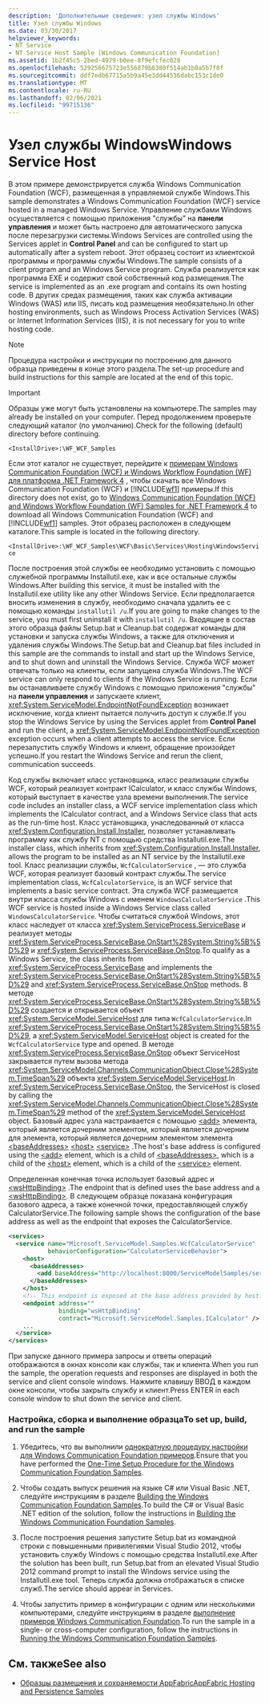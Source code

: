 ```yaml
---
description: 'Дополнительные сведения: узел службы Windows'
title: Узел службы Windows
ms.date: 03/30/2017
helpviewer_keywords:
- NT Service
- NT Service Host Sample [Windows Communication Foundation]
ms.assetid: 1b2f45c5-2bed-4979-b0ee-8f9efcfec028
ms.openlocfilehash: 529256675723e556879b8380f514ab1b0a5b7f8f
ms.sourcegitcommit: ddf7edb67715a5b9a45e3dd44536dabc153c1de0
ms.translationtype: MT
ms.contentlocale: ru-RU
ms.lasthandoff: 02/06/2021
ms.locfileid: "99715136"
---
```

# <a name="windows-service-host"></a><span data-ttu-id="1a2ba-103">Узел службы Windows</span><span class="sxs-lookup"><span data-stu-id="1a2ba-103">Windows Service Host</span></span>

<span data-ttu-id="1a2ba-104">В этом примере демонстрируется служба Windows Communication Foundation (WCF), размещенная в управляемой службе Windows.</span><span class="sxs-lookup"><span data-stu-id="1a2ba-104">This sample demonstrates a Windows Communication Foundation (WCF) service hosted in a managed Windows Service.</span></span> <span data-ttu-id="1a2ba-105">Управление службами Windows осуществляется с помощью приложения "службы" на **панели управления** и может быть настроено для автоматического запуска после перезагрузки системы.</span><span class="sxs-lookup"><span data-stu-id="1a2ba-105">Windows Services are controlled using the Services applet in **Control Panel** and can be configured to start up automatically after a system reboot.</span></span> <span data-ttu-id="1a2ba-106">Этот образец состоит из клиентской программы и программы службы Windows.</span><span class="sxs-lookup"><span data-stu-id="1a2ba-106">The sample consists of a client program and an Windows Service program.</span></span> <span data-ttu-id="1a2ba-107">Служба реализуется как программа EXE и содержит свой собственный код размещения.</span><span class="sxs-lookup"><span data-stu-id="1a2ba-107">The service is implemented as an .exe program and contains its own hosting code.</span></span> <span data-ttu-id="1a2ba-108">В других средах размещения, таких как служба активации Windows (WAS) или IIS, писать код размещения необязательно.</span><span class="sxs-lookup"><span data-stu-id="1a2ba-108">In other hosting environments, such as Windows Process Activation Services (WAS) or Internet Information Services (IIS), it is not necessary for you to write hosting code.</span></span>

> [!NOTE]
> <span data-ttu-id="1a2ba-109">Процедура настройки и инструкции по построению для данного образца приведены в конце этого раздела.</span><span class="sxs-lookup"><span data-stu-id="1a2ba-109">The set-up procedure and build instructions for this sample are located at the end of this topic.</span></span>

> [!IMPORTANT]
> <span data-ttu-id="1a2ba-110">Образцы уже могут быть установлены на компьютере.</span><span class="sxs-lookup"><span data-stu-id="1a2ba-110">The samples may already be installed on your computer.</span></span> <span data-ttu-id="1a2ba-111">Перед продолжением проверьте следующий каталог (по умолчанию).</span><span class="sxs-lookup"><span data-stu-id="1a2ba-111">Check for the following (default) directory before continuing.</span></span>  
>
> `<InstallDrive>:\WF_WCF_Samples`  
>
> <span data-ttu-id="1a2ba-112">Если этот каталог не существует, перейдите к [примерам Windows Communication Foundation (WCF) и Windows Workflow Foundation (WF) для платформа .NET Framework 4](https://www.microsoft.com/download/details.aspx?id=21459) , чтобы скачать все Windows Communication Foundation (WCF) и [!INCLUDE[wf1](../../../../includes/wf1-md.md)] примеры.</span><span class="sxs-lookup"><span data-stu-id="1a2ba-112">If this directory does not exist, go to [Windows Communication Foundation (WCF) and Windows Workflow Foundation (WF) Samples for .NET Framework 4](https://www.microsoft.com/download/details.aspx?id=21459) to download all Windows Communication Foundation (WCF) and [!INCLUDE[wf1](../../../../includes/wf1-md.md)] samples.</span></span> <span data-ttu-id="1a2ba-113">Этот образец расположен в следующем каталоге.</span><span class="sxs-lookup"><span data-stu-id="1a2ba-113">This sample is located in the following directory.</span></span>  
>
> `<InstallDrive>:\WF_WCF_Samples\WCF\Basic\Services\Hosting\WindowsService`  
  
 <span data-ttu-id="1a2ba-114">После построения этой службы ее необходимо установить с помощью служебной программы Installutil.exe, как и все остальные службы Windows.</span><span class="sxs-lookup"><span data-stu-id="1a2ba-114">After building this service, it must be installed with the Installutil.exe utility like any other Windows Service.</span></span> <span data-ttu-id="1a2ba-115">Если предполагается вносить изменения в службу, необходимо сначала удалить ее с помощью команды `installutil /u`.</span><span class="sxs-lookup"><span data-stu-id="1a2ba-115">If you are going to make changes to the service, you must first uninstall it with `installutil /u`.</span></span> <span data-ttu-id="1a2ba-116">Входящие в состав этого образца файлы Setup.bat и Cleanup.bat содержат команды для установки и запуска службы Windows, а также для отключения и удаления службы Windows.</span><span class="sxs-lookup"><span data-stu-id="1a2ba-116">The Setup.bat and Cleanup.bat files included in this sample are the commands to install and start up the Windows Service, and to shut down and uninstall the Windows Service.</span></span> <span data-ttu-id="1a2ba-117">Служба WCF может отвечать только на клиенты, если запущена служба Windows.</span><span class="sxs-lookup"><span data-stu-id="1a2ba-117">The WCF service can only respond to clients if the Windows Service is running.</span></span> <span data-ttu-id="1a2ba-118">Если вы останавливаете службу Windows с помощью приложения "службы" на **панели управления** и запускаете клиент, <xref:System.ServiceModel.EndpointNotFoundException> возникает исключение, когда клиент пытается получить доступ к службе.</span><span class="sxs-lookup"><span data-stu-id="1a2ba-118">If you stop the Windows Service by using the Services applet from **Control Panel** and run the client, a <xref:System.ServiceModel.EndpointNotFoundException> exception occurs when a client attempts to access the service.</span></span> <span data-ttu-id="1a2ba-119">Если перезапустить службу Windows и клиент, обращение произойдет успешно.</span><span class="sxs-lookup"><span data-stu-id="1a2ba-119">If you restart the Windows Service and rerun the client, communication succeeds.</span></span>  
  
 <span data-ttu-id="1a2ba-120">Код службы включает класс установщика, класс реализации службы WCF, который реализует контракт ICalculator, и класс службы Windows, который выступает в качестве узла времени выполнения.</span><span class="sxs-lookup"><span data-stu-id="1a2ba-120">The service code includes an installer class, a WCF service implementation class which implements the ICalculator contract, and a Windows Service class that acts as the run-time host.</span></span> <span data-ttu-id="1a2ba-121">Класс установщика, унаследованный от класса <xref:System.Configuration.Install.Installer>, позволяет устанавливать программу как службу NT с помощью средства Installutil.exe.</span><span class="sxs-lookup"><span data-stu-id="1a2ba-121">The installer class, which inherits from <xref:System.Configuration.Install.Installer>, allows the program to be installed as an NT service by the Installutil.exe tool.</span></span> <span data-ttu-id="1a2ba-122">Класс реализации службы, `WcfCalculatorService` , — это служба WCF, которая реализует базовый контракт службы.</span><span class="sxs-lookup"><span data-stu-id="1a2ba-122">The service implementation class, `WcfCalculatorService`, is an WCF service that implements a basic service contract.</span></span> <span data-ttu-id="1a2ba-123">Эта служба WCF размещается внутри класса службы Windows с именем `WindowsCalculatorService` .</span><span class="sxs-lookup"><span data-stu-id="1a2ba-123">This WCF service is hosted inside a Windows Service class called `WindowsCalculatorService`.</span></span> <span data-ttu-id="1a2ba-124">Чтобы считаться службой Windows, этот класс наследует от класса <xref:System.ServiceProcess.ServiceBase> и реализует методы <xref:System.ServiceProcess.ServiceBase.OnStart%28System.String%5B%5D%29> и <xref:System.ServiceProcess.ServiceBase.OnStop>.</span><span class="sxs-lookup"><span data-stu-id="1a2ba-124">To qualify as a Windows Service, the class inherits from <xref:System.ServiceProcess.ServiceBase> and implements the <xref:System.ServiceProcess.ServiceBase.OnStart%28System.String%5B%5D%29> and <xref:System.ServiceProcess.ServiceBase.OnStop> methods.</span></span> <span data-ttu-id="1a2ba-125">В методе <xref:System.ServiceProcess.ServiceBase.OnStart%28System.String%5B%5D%29> создается и открывается объект <xref:System.ServiceModel.ServiceHost> для типа `WcfCalculatorService`.</span><span class="sxs-lookup"><span data-stu-id="1a2ba-125">In <xref:System.ServiceProcess.ServiceBase.OnStart%28System.String%5B%5D%29>, a <xref:System.ServiceModel.ServiceHost> object is created for the `WcfCalculatorService` type and opened.</span></span> <span data-ttu-id="1a2ba-126">В методе <xref:System.ServiceProcess.ServiceBase.OnStop> объект ServiceHost закрывается путем вызова метода <xref:System.ServiceModel.Channels.CommunicationObject.Close%28System.TimeSpan%29> объекта <xref:System.ServiceModel.ServiceHost>.</span><span class="sxs-lookup"><span data-stu-id="1a2ba-126">In <xref:System.ServiceProcess.ServiceBase.OnStop>, the ServiceHost is closed by calling the <xref:System.ServiceModel.Channels.CommunicationObject.Close%28System.TimeSpan%29> method of the <xref:System.ServiceModel.ServiceHost> object.</span></span> <span data-ttu-id="1a2ba-127">Базовый адрес узла настраивается с помощью [\<add>](../../configure-apps/file-schema/wcf/add-of-baseaddresses.md) элемента, который является дочерним элементом, который является дочерним для элемента, который является дочерним элементом элемента [\<baseAddresses>](../../configure-apps/file-schema/wcf/baseaddresses.md) [\<host>](../../configure-apps/file-schema/wcf/host.md) [\<service>](../../configure-apps/file-schema/wcf/service.md) .</span><span class="sxs-lookup"><span data-stu-id="1a2ba-127">The host's base address is configured using the [\<add>](../../configure-apps/file-schema/wcf/add-of-baseaddresses.md) element, which is a child of [\<baseAddresses>](../../configure-apps/file-schema/wcf/baseaddresses.md), which is a child of the [\<host>](../../configure-apps/file-schema/wcf/host.md) element, which is a child of the [\<service>](../../configure-apps/file-schema/wcf/service.md) element.</span></span>  
  
 <span data-ttu-id="1a2ba-128">Определенная конечная точка использует базовый адрес и [\<wsHttpBinding>](../../configure-apps/file-schema/wcf/wshttpbinding.md) .</span><span class="sxs-lookup"><span data-stu-id="1a2ba-128">The endpoint that is defined uses the base address and a [\<wsHttpBinding>](../../configure-apps/file-schema/wcf/wshttpbinding.md).</span></span> <span data-ttu-id="1a2ba-129">В следующем образце показана конфигурация базового адреса, а также конечной точки, предоставляющей службу CalculatorService.</span><span class="sxs-lookup"><span data-stu-id="1a2ba-129">The following sample shows the configuration of the base address as well as the endpoint that exposes the CalculatorService.</span></span>  
  
```xml  
<services>  
  <service name="Microsoft.ServiceModel.Samples.WcfCalculatorService"  
           behaviorConfiguration="CalculatorServiceBehavior">  
    <host>  
      <baseAddresses>  
        <add baseAddress="http://localhost:8000/ServiceModelSamples/service"/>  
      </baseAddresses>  
    </host>  
    <!-- This endpoint is exposed at the base address provided by host: http://localhost:8000/ServiceModelSamples/service.  -->  
    <endpoint address=""  
              binding="wsHttpBinding"  
              contract="Microsoft.ServiceModel.Samples.ICalculator" />  
    ...  
  </service>  
</services>  
```  
  
 <span data-ttu-id="1a2ba-130">При запуске данного примера запросы и ответы операций отображаются в окнах консоли как службы, так и клиента.</span><span class="sxs-lookup"><span data-stu-id="1a2ba-130">When you run the sample, the operation requests and responses are displayed in both the service and client console windows.</span></span> <span data-ttu-id="1a2ba-131">Нажмите клавишу ВВОД в каждом окне консоли, чтобы закрыть службу и клиент.</span><span class="sxs-lookup"><span data-stu-id="1a2ba-131">Press ENTER in each console window to shut down the service and client.</span></span>  
  
### <a name="to-set-up-build-and-run-the-sample"></a><span data-ttu-id="1a2ba-132">Настройка, сборка и выполнение образца</span><span class="sxs-lookup"><span data-stu-id="1a2ba-132">To set up, build, and run the sample</span></span>  
  
1. <span data-ttu-id="1a2ba-133">Убедитесь, что вы выполнили [однократную процедуру настройки для Windows Communication Foundation примеров](one-time-setup-procedure-for-the-wcf-samples.md).</span><span class="sxs-lookup"><span data-stu-id="1a2ba-133">Ensure that you have performed the [One-Time Setup Procedure for the Windows Communication Foundation Samples](one-time-setup-procedure-for-the-wcf-samples.md).</span></span>  
  
2. <span data-ttu-id="1a2ba-134">Чтобы создать выпуск решения на языке C# или Visual Basic .NET, следуйте инструкциям в разделе [Building the Windows Communication Foundation Samples](building-the-samples.md).</span><span class="sxs-lookup"><span data-stu-id="1a2ba-134">To build the C# or Visual Basic .NET edition of the solution, follow the instructions in [Building the Windows Communication Foundation Samples](building-the-samples.md).</span></span>  
  
3. <span data-ttu-id="1a2ba-135">После построения решения запустите Setup.bat из командной строки с повышенными привилегиями Visual Studio 2012, чтобы установить службу Windows с помощью средства Installutil.exe.</span><span class="sxs-lookup"><span data-stu-id="1a2ba-135">After the solution has been built, run Setup.bat from an elevated Visual Studio 2012 command prompt to install the Windows service using the Installutil.exe tool.</span></span> <span data-ttu-id="1a2ba-136">Теперь служба должна отображаться в списке служб.</span><span class="sxs-lookup"><span data-stu-id="1a2ba-136">The service should appear in Services.</span></span>  
  
4. <span data-ttu-id="1a2ba-137">Чтобы запустить пример в конфигурации с одним или несколькими компьютерами, следуйте инструкциям в разделе [выполнение примеров Windows Communication Foundation](running-the-samples.md).</span><span class="sxs-lookup"><span data-stu-id="1a2ba-137">To run the sample in a single- or cross-computer configuration, follow the instructions in [Running the Windows Communication Foundation Samples](running-the-samples.md).</span></span>  
  
## <a name="see-also"></a><span data-ttu-id="1a2ba-138">См. также</span><span class="sxs-lookup"><span data-stu-id="1a2ba-138">See also</span></span>

- <span data-ttu-id="1a2ba-139">[Образцы размещения и сохраняемости AppFabric](/previous-versions/appfabric/ff383418(v=azure.10))</span><span class="sxs-lookup"><span data-stu-id="1a2ba-139">[AppFabric Hosting and Persistence Samples](/previous-versions/appfabric/ff383418(v=azure.10))</span></span>
